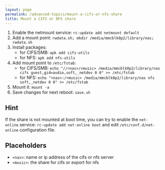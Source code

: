 ```yaml
---
layout: page
permalink: /advanced-topics/mount-a-cifs-or-nfs-share
title: Mount a CIFS or NFS share
---
```


1. Enable the netmount service: `rc-update add netmount default`
2. Add a mount point: `rwdata.sh; mkdir /media/mmcblk0p2/library/nas; rwdata.sh`
3. Install packages: 
    - for CIFS/SMB: `apk add cifs-utils`
    - for NFS: `apk add nfs-utils`
4. Add mount point to `/etc/fstab`:
    - for CIFS/SMB: `echo "//<nas>/<music> /media/mmcblk0p2/library/nas cifs guest,gid=audio,soft,_netdev 0 0" >> /etc/fstab`
    - for NFS: `echo "<nas>:/<music> /media/mmcblk0p2/library/nas nfs soft,_netdev 0 0" >> /etc/fstab`
5. Mount it: `mount -a`
6. Save changes for next reboot: `save.sh`

## Hint

If the share is not mounted at boot time, you can try to enable the `net-online` service: `rc-update add net-online boot` and edit `/etc/conf.d/net-online` configuration file.

## Placeholders
* `<nas>`: name or ip address of the cifs or nfs server
* `<music>`: the share for cifs or export for nfs
